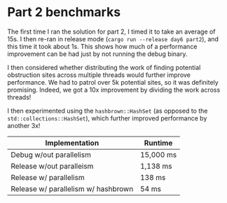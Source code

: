 # Part 2 benchmarks

The first time I ran the solution for part 2, I timed it to take an average of 15s. I then re-ran in release mode (`cargo run --release day6 part2`), and this time it took about 1s. This shows how much of a performance improvement can be had just by not running the debug binary.

I then considered whether distributing the work of finding potential obstruction sites across multiple threads would further improve performance. We had to patrol over 5k potential sites, so it was definitely promising. Indeed, we got a 10x improvement by dividing the work across threads!

I then experimented using the `hashbrown::HashSet` (as opposed to the `std::collections::HashSet`), which further improved performance by another 3x!

| Implementation                      | Runtime   |
|-------------------------------------|-----------|
| Debug w/out parallelism             | 15,000 ms |
| Release w/out paralleism            |  1,138 ms |
| Release w/ parallelism              |    138 ms |
| Release w/ parallelism w/ hashbrown |     54 ms |